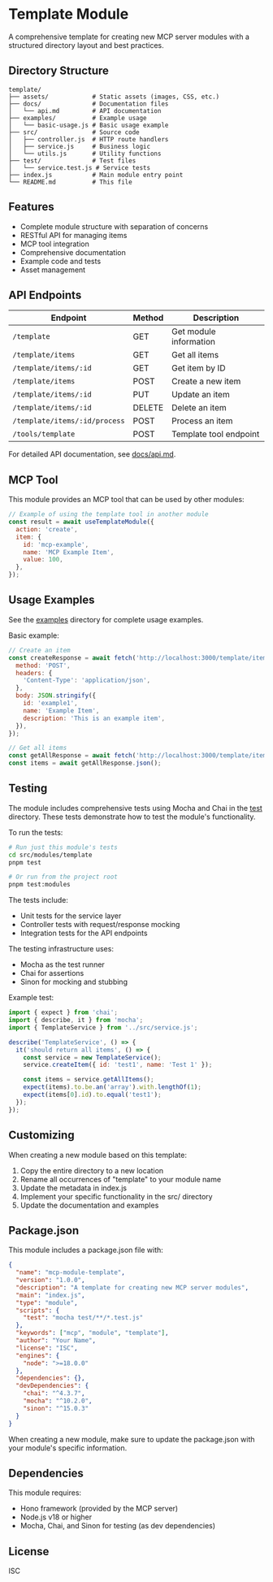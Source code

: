 # Template Module

A comprehensive template for creating new MCP server modules with a structured directory layout and best practices.

## Directory Structure

```
template/
├── assets/            # Static assets (images, CSS, etc.)
├── docs/              # Documentation files
│   └── api.md         # API documentation
├── examples/          # Example usage
│   └── basic-usage.js # Basic usage example
├── src/               # Source code
│   ├── controller.js  # HTTP route handlers
│   ├── service.js     # Business logic
│   └── utils.js       # Utility functions
├── test/              # Test files
│   └── service.test.js # Service tests
├── index.js           # Main module entry point
└── README.md          # This file
```

## Features

- Complete module structure with separation of concerns
- RESTful API for managing items
- MCP tool integration
- Comprehensive documentation
- Example code and tests
- Asset management

## API Endpoints

| Endpoint                      | Method | Description            |
| ----------------------------- | ------ | ---------------------- |
| `/template`                   | GET    | Get module information |
| `/template/items`             | GET    | Get all items          |
| `/template/items/:id`         | GET    | Get item by ID         |
| `/template/items`             | POST   | Create a new item      |
| `/template/items/:id`         | PUT    | Update an item         |
| `/template/items/:id`         | DELETE | Delete an item         |
| `/template/items/:id/process` | POST   | Process an item        |
| `/tools/template`             | POST   | Template tool endpoint |

For detailed API documentation, see [docs/api.md](docs/api.md).

## MCP Tool

This module provides an MCP tool that can be used by other modules:

```javascript
// Example of using the template tool in another module
const result = await useTemplateModule({
  action: 'create',
  item: {
    id: 'mcp-example',
    name: 'MCP Example Item',
    value: 100,
  },
});
```

## Usage Examples

See the [examples](examples/) directory for complete usage examples.

Basic example:

```javascript
// Create an item
const createResponse = await fetch('http://localhost:3000/template/items', {
  method: 'POST',
  headers: {
    'Content-Type': 'application/json',
  },
  body: JSON.stringify({
    id: 'example1',
    name: 'Example Item',
    description: 'This is an example item',
  }),
});

// Get all items
const getAllResponse = await fetch('http://localhost:3000/template/items');
const items = await getAllResponse.json();
```

## Testing

The module includes comprehensive tests using Mocha and Chai in the [test](test/) directory. These tests demonstrate how to test the module's functionality.

To run the tests:

```bash
# Run just this module's tests
cd src/modules/template
pnpm test

# Or run from the project root
pnpm test:modules
```

The tests include:

- Unit tests for the service layer
- Controller tests with request/response mocking
- Integration tests for the API endpoints

The testing infrastructure uses:

- Mocha as the test runner
- Chai for assertions
- Sinon for mocking and stubbing

Example test:

```javascript
import { expect } from 'chai';
import { describe, it } from 'mocha';
import { TemplateService } from '../src/service.js';

describe('TemplateService', () => {
  it('should return all items', () => {
    const service = new TemplateService();
    service.createItem({ id: 'test1', name: 'Test 1' });

    const items = service.getAllItems();
    expect(items).to.be.an('array').with.lengthOf(1);
    expect(items[0].id).to.equal('test1');
  });
});
```

## Customizing

When creating a new module based on this template:

1. Copy the entire directory to a new location
2. Rename all occurrences of "template" to your module name
3. Update the metadata in index.js
4. Implement your specific functionality in the src/ directory
5. Update the documentation and examples

## Package.json

This module includes a package.json file with:

```json
{
  "name": "mcp-module-template",
  "version": "1.0.0",
  "description": "A template for creating new MCP server modules",
  "main": "index.js",
  "type": "module",
  "scripts": {
    "test": "mocha test/**/*.test.js"
  },
  "keywords": ["mcp", "module", "template"],
  "author": "Your Name",
  "license": "ISC",
  "engines": {
    "node": ">=18.0.0"
  },
  "dependencies": {},
  "devDependencies": {
    "chai": "^4.3.7",
    "mocha": "^10.2.0",
    "sinon": "^15.0.3"
  }
}
```

When creating a new module, make sure to update the package.json with your module's specific information.

## Dependencies

This module requires:

- Hono framework (provided by the MCP server)
- Node.js v18 or higher
- Mocha, Chai, and Sinon for testing (as dev dependencies)

## License

ISC
